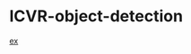 # ICVR-object-detection
<!-- ![alt text](https://github.com/[MikeMACintosh]/[ICVR-object-detection]/blob/[main]/full_image.png?raw=true) -->
<!-- ![Alt text](relative/path/to/img.jpg?raw=true "Title") -->
[ex](full_image.png)


